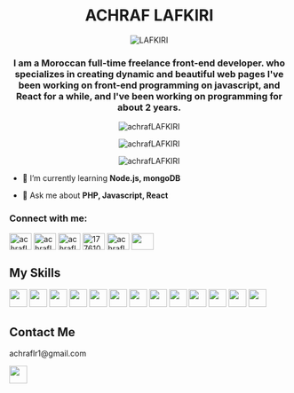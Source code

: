 <h1 align="center">ACHRAF LAFKIRI</h1>

<center><img align="center" src="https://user-images.githubusercontent.com/63050133/156676671-d5b2e362-97d4-4404-9447-dd71ddfea82f.gif" alt="LAFKIRI" /></center>

<h3 align="center">
  I am a Moroccan full-time freelance front-end developer. who specializes in creating dynamic and beautiful web pages
I've been working on front-end programming on javascript, and React for a while, and I've been working on programming for about 2 years.
</h3>

<p></p><p></p>
<div align="center">
  <img src="https://komarev.com/ghpvc/?username=achrafLAFKIRI&style=for-the-badge&color=blueviolet" alt="achrafLAFKIRI" />
</div>
<p></p><p></p>

<div align="center">
<img src="https://github-profile-trophy.vercel.app/?username=achrafLAFKIRI&theme=dracula&title=Commits,Followers,Repositories,Stars&margin-w=10&margin-h=10&no-bg=true&no-frame=true&column=4" alt="achrafLAFKIRI" />
</div>
<p></p><p></p>
<div align="center">
<img src="https://github-profile-trophy.vercel.app/?username=achrafLAFKIRI&theme=dracula&title=MultiLanguage,Issues,PullRequest&margin-w=10&margin-h=10&no-bg=true&no-frame=true&column=3" alt="achrafLAFKIRI" />
</div>

- 🌱 I’m currently learning **Node.js, mongoDB**

- 💬 Ask me about **PHP, Javascript, React**

<h3 align="left">Connect with me:</h3>
<p align="left">
<a href="https://dev.to/achrafLAFKIRI" target="blank"><img align="center" src="https://raw.githubusercontent.com/rahuldkjain/github-profile-readme-generator/master/src/images/icons/Social/devto.svg" alt="achrafLAFKIRI" height="30" width="40" /></a>
<a href="https://twitter.com/achrafLAFKIRI" target="blank"><img align="center" src="https://raw.githubusercontent.com/rahuldkjain/github-profile-readme-generator/master/src/images/icons/Social/twitter.svg" alt="achrafLAFKIRI" height="30" width="40" /></a>
<a href="https://linkedin.com/in/achrafLAFKIRI" target="blank"><img align="center" src="https://raw.githubusercontent.com/rahuldkjain/github-profile-readme-generator/master/src/images/icons/Social/linked-in-alt.svg" alt="achrafLAFKIRI" height="30" width="40" /></a>
<a href="https://stackoverflow.com/users/17761023" target="blank"><img align="center" src="https://raw.githubusercontent.com/rahuldkjain/github-profile-readme-generator/master/src/images/icons/Social/stack-overflow.svg" alt="17761023" height="30" width="40" /></a>
<a href="https://fb.com/achrafLAFKIRI" target="blank"><img align="center" src="https://raw.githubusercontent.com/rahuldkjain/github-profile-readme-generator/master/src/images/icons/Social/facebook.svg" alt="achrafLAFKIRI" height="30" width="40" /></a>
<a href="https://www.youtube.com/c/achrafLAFKIRI" target="blank"><img align="center" src="https://raw.githubusercontent.com/rahuldkjain/github-profile-readme-generator/master/src/images/icons/Social/youtube.svg" alt="" height="30" width="40" /></a>
</p>




## My Skills

  <span><img width ='32px' src ='https://raw.githubusercontent.com/rahulbanerjee26/githubAboutMeGenerator/main/icons/html.svg'></span>
  <span><img width ='32px' src ='https://raw.githubusercontent.com/rahulbanerjee26/githubAboutMeGenerator/main/icons/css.svg'></span>
  <span><img width ='32px' src ='https://raw.githubusercontent.com/rahulbanerjee26/githubAboutMeGenerator/main/icons/javascript.svg'></span>
    <span><img width ='32px' src ='https://raw.githubusercontent.com/rahulbanerjee26/githubAboutMeGenerator/main/icons/reactjs.svg'></span> 
  <span><img width ='32px' src ='https://raw.githubusercontent.com/rahulbanerjee26/githubAboutMeGenerator/main/icons/sass.svg'></span>
  <span><img width ='32px' src ='https://raw.githubusercontent.com/rahulbanerjee26/githubAboutMeGenerator/main/icons/php.svg'></span>
  <span><img width ='32px' src ='https://raw.githubusercontent.com/rahulbanerjee26/githubAboutMeGenerator/main/icons/laravel.svg'></span>
  <span><img width ='32px' src ='https://raw.githubusercontent.com/rahulbanerjee26/githubAboutMeGenerator/main/icons/mysql.svg'></span>
  <span><img width ='32px' src ='https://raw.githubusercontent.com/rahulbanerjee26/githubAboutMeGenerator/main/icons/git.svg'></span>
  <span><img width ='32px' src ='https://raw.githubusercontent.com/rahulbanerjee26/githubAboutMeGenerator/main/icons/github.svg'></span>
  <span><img width ='32px' src ='https://raw.githubusercontent.com/rahulbanerjee26/githubAboutMeGenerator/main/icons/npm.svg'></span>
  <span><img width ='32px' src ='https://raw.githubusercontent.com/rahulbanerjee26/githubAboutMeGenerator/main/icons/gulp.svg'></span>
  <span><img width ='32px' src ='https://raw.githubusercontent.com/rahulbanerjee26/githubAboutMeGenerator/main/icons/figma.svg'></span> 
  

## Contact Me

<p>achraflr1@gmail.com</p>

<a href = '#'>
  <img width = '32px' align= 'center' src="https://raw.githubusercontent.com/rahulbanerjee26/githubAboutMeGenerator/main/icons/twitter.svg"/>
</a>

